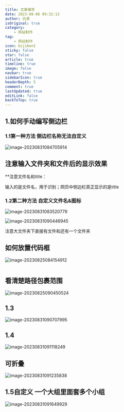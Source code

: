 ```yaml
---
title: 文章编写
date: 2023-08-06 09:32:13
author: 仇真
isOriginal: true
category: 
    - 网站制作
tag:
    - 网站制作
icon: bijiben1
sticky: false
star: false
article: true
timeline: true
image: false
navbar: true
sidebarIcon: true
headerDepth: 5
comment: true
lastUpdated: true
editLink: false
backToTop: true
---
```


## 1.如何手动编写侧边栏

### 1.1第一种方法 侧边栏名称无法自定义

![image-20230831084705914](./article-writing.assets/image-20230831084705914.png)

## 注意输入文件夹和文件后的显示效果

**注意文件名和title：

输入的是文件名，用于识别；网页中侧边栏真正显示的是title



### 1.2第二种方法 自定义文件名&图标

![image-20230831083520779](./article-writing.assets/image-20230831083520779.png)

![image-20230831090446945](./article-writing.assets/image-20230831090446945.png)

注意大文件夹下直接有文件和还有一个文件夹

## 如何放置代码框

![image-20230825084154912](./article-writing.assets/image-20230825084154912.png)

```python
```

## 看清楚路径包裹范围

![image-20230825090450524](./article-writing.assets/image-20230825090450524.png)

## 1.3

![image-20230831090707995](./article-writing.assets/image-20230831090707995.png)

## 1.4

![image-20230831091118249](./article-writing.assets/image-20230831091118249.png)

## 可折叠

![image-20230831091235838](./article-writing.assets/image-20230831091235838.png)

## 1.5自定义 一个大组里面套多个小组

![image-20230831091649929](./article-writing.assets/image-20230831091649929.png)



